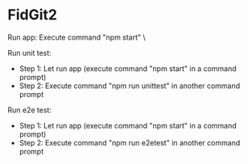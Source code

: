 # FidGit2

Run app:
Execute command "npm start" \

Run unit test: 
- Step 1: Let run app (execute command "npm start" in a command prompt)
- Step 2: Execute command "npm run unittest" in another command prompt

Run e2e test: 
- Step 1: Let run app (execute command "npm start" in a command prompt)
- Step 2: Execute command "npm run e2etest" in another command prompt
